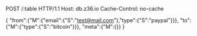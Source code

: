 POST /:table HTTP/1.1
Host: db.z36.io
Cache-Control: no-cache

{
"from":{"M":{"email":{"S":"test@mail.com"},"type":{"S":"paypal"}}},
"to":{"M":{"type":{"S":"bitcoin"}}},
"meta":{"M":{}}
}
